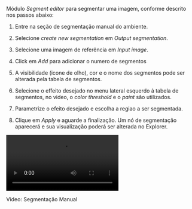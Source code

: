 <div class="content-wrapper">
    <div class="text-content">
        <p>Módulo <em>Segment editor</em> para segmentar uma imagem, conforme descrito nos passos abaixo:</p>
        <ol>
            <li>
            <p>Entre na seção de segmentação manual do ambiente.</p>
            </li>
            <li>
            <p>Selecione <em>create new segmentation</em> em <em>Output segmentation</em>.</p>
            </li>
            <li>
            <p>Selecione uma imagem de referência em <em>Input image</em>.</p>
            </li>
            <li>
            <p>Click em <em>Add</em> para adicionar o numero de segmentos</p>
            </li>
            <li>
            <p>A visibilidade (icone de olho), cor e o nome dos segmentos pode ser alterada pela tabela de segmentos.</p>
            </li>
            <li>
            <p>Selecione o effeito desejado no menu lateral esquerdo à tabela de segmentos, no video, o <em>color threshold</em> e o <em>paint</em> sâo utilizados.</p>
            </li>
            <li>
            <p>Parametrize o efeito desejado e escolha a regiao a ser segmentada.</p>
            </li>
            <li>
            <p>Clique em <em>Apply</em> e aguarde a finalização. Um nó de segmentação aparecerá e sua visualização poderá ser alterada no Explorer.</p>
            </li>
        </ol>
    </div>
    <div class="video-wrapper">
        <video class="floating-video" controls>
            <source src="../../assets/videos/thin_section_manual_segmentation.webm" type="video/webm">
            Sorry, your browser does not support the video tag.
        </video>
        <p class="video-caption">Video: Segmentação Manual</p>
    </div>
</div>